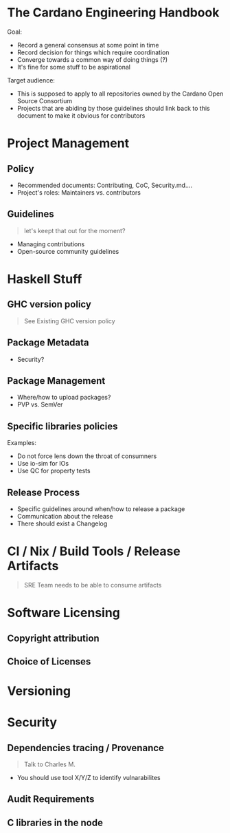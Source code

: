 # The Cardano Engineering Handbook

Goal:
* Record a general consensus at some point in time
* Record decision for things which require coordination
* Converge towards a common way of doing things (?)
* It's fine for some stuff to be aspirational

Target audience:
* This is supposed to apply to all repositories owned by the Cardano Open Source Consortium
* Projects that are abiding by those guidelines should link back to this document to make it obvious for contributors

# Project Management

## Policy

* Recommended documents: Contributing, CoC, Security.md....
* Project's roles: Maintainers vs. contributors

## Guidelines

> let's keept that out for the moment?

* Managing contributions
* Open-source community guidelines

# Haskell Stuff

## GHC version policy

> See Existing GHC version policy

## Package Metadata

* Security?

## Package Management

* Where/how to upload packages?
* PVP vs. SemVer

## Specific libraries policies

Examples:
* Do not force lens down the throat of consumners
* Use io-sim for IOs
* Use QC for property tests

## Release Process

* Specific guidelines around when/how to release a package
* Communication about the release
* There should exist a Changelog

# CI / Nix / Build Tools / Release Artifacts

> SRE Team needs to be able to consume artifacts

# Software Licensing

## Copyright attribution

## Choice of Licenses

# Versioning
# Security

## Dependencies tracing / Provenance

> Talk to Charles M.

* You should use tool X/Y/Z to identify vulnarabilites

## Audit Requirements

## C libraries in the node

